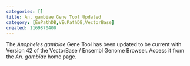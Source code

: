 ```yaml
---
categories: []
title: An. gambiae Gene Tool Updated
category: [EuPathDB,VEuPathDB,VectorBase]
created: 1169870400
---
```

The <i>Anopheles gambiae</i> Gene Tool has been updated to be current with Version 42 of the VectorBase / Ensembl Genome Browser. Access it from the <i>An. gambiae</i> home page.
